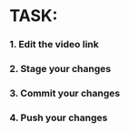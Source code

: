 # TASK:
### 1. Edit the video link
### 2. Stage your changes
### 3. Commit your changes
### 4. Push your changes